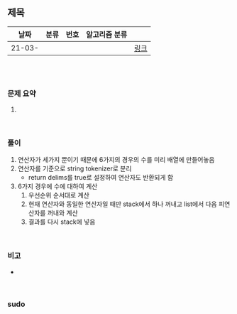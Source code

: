 ## 제목

| 날짜   | 분류 | 번호 | 알고리즘 분류 |                                          |
| ------ | ---- | ---- | ------------- | ---------------------------------------- |
| 21-03- |     |      |               | [링크](https://www.acmicpc.net/problem/) |


<br/><br/>

### 문제 요약 

1. 


<br/>

### 풀이

1. 연산자가 세가지 뿐이기 때문에 6가지의 경우의 수를 미리 배열에 만들어놓음
2. 연산자를 기준으로 string tokenizer로 분리 
	- return delims를 true로 설정하여 연산자도 반환되게 함
3. 6가지 경우에 수에 대하여 계산
	1. 우선순위 순서대로 계산
	2. 현재 연산자와 동일한 연산자일 때만 stack에서 하나 꺼내고 list에서 다음 피연산자를 꺼내와 계산
	3. 결과를 다시 stack에 넣음


<br/>

### 비고

- 


<br/>

### sudo

```java

```